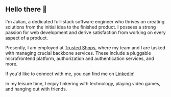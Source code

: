 ## Hello there 👋
I'm Julian, a dedicated full-stack software engineer who thrives on creating solutions from the initial idea to the finished product. I possess a strong passion for web development and derive satisfaction from working on every aspect of a product.

Presently, I am employed at [Trusted Shops](https://github.com/trustedshops), where my team and I are tasked with managing crucial backbone services. These include a pluggable microfrontend platform, authorization and authentication services, and more.

If you'd like to connect with me, you can find me on [LinkedIn](https://de.linkedin.com/in/julian-heckmann-b884b7192)!

In my leisure time, I enjoy tinkering with technology, playing video games, and hanging out with friends.
